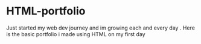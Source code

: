 # HTML-portfolio
Just started my web dev journey and im growing each and every day . Here is the basic portfolio i made using HTML on my first day 
